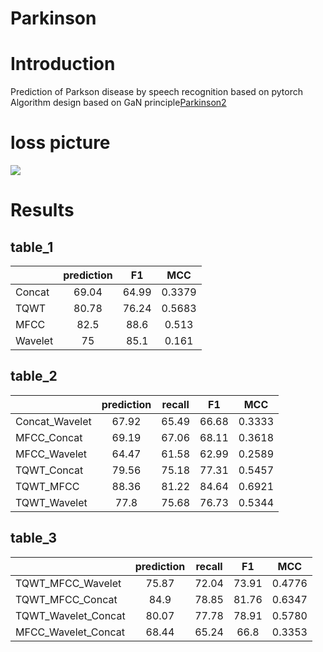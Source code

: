 Parkinson
======
# Introduction<br>
Prediction of Parkson disease by speech recognition based on pytorch<br>
Algorithm design based on GaN principle[Parkinson2](https://github.com/Jaker926/Parkinson2)<br>
# loss picture<br>
![](https://github.com/TomJackson1205/Parkinson/blob/main/loss/TQWT_loss.png)

# Results

## table_1
|| prediction | F1 | MCC | 
| :--- | :---: | :---: | :---: |
|Concat| 69.04 | 64.99 | 0.3379 |
|TQWT| 80.78 | 76.24 | 0.5683 |
|MFCC| 82.5 | 88.6 | 0.513 |
|Wavelet| 75 | 85.1 | 0.161 |

## table_2
|| prediction | recall | F1 | MCC | 
| :--- | :---: | :---: | :---: | :---: |
|Concat_Wavelet| 67.92 | 65.49 | 66.68 | 0.3333 |
|MFCC_Concat| 69.19 | 67.06 | 68.11 | 0.3618 |
|MFCC_Wavelet| 64.47 | 61.58 | 62.99 | 0.2589 |
|TQWT_Concat| 79.56 | 75.18 | 77.31 | 0.5457 |
|TQWT_MFCC| 88.36 | 81.22 | 84.64 | 0.6921 |
|TQWT_Wavelet| 77.8 | 75.68 | 76.73 | 0.5344 |

## table_3
|| prediction | recall | F1 | MCC | 
| :--- | :---: | :---: | :---: | :---: |
|TQWT_MFCC_Wavelet| 75.87 | 72.04 | 73.91 | 0.4776 |
|TQWT_MFCC_Concat| 84.9 | 78.85 | 81.76 | 0.6347 |
|TQWT_Wavelet_Concat| 80.07 | 77.78 | 78.91 | 0.5780 |
|MFCC_Wavelet_Concat| 68.44 | 65.24 | 66.8 | 0.3353 |

